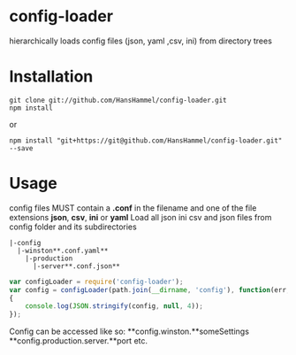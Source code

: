 config-loader
=============

 hierarchically loads config files (json, yaml ,csv, ini) from directory trees

Installation
============

	git clone git://github.com/HansHammel/config-loader.git
	npm install

or

    npm install "git+https://git@github.com/HansHammel/config-loader.git" --save

Usage
=====

config files MUST contain a **.conf** in the filename and one of the file extensions **json**, **csv**, **ini** or **yaml**
Load all json ini csv and json files from config folder and its subdirectories

    |-config
      |-winston**.conf.yaml**
        |-production
          |-server**.conf.json**

```javascript
var configLoader = require('config-loader');
var config = configLoader(path.join(__dirname, 'config'), function(err, config)
{
    console.log(JSON.stringify(config, null, 4));
});
```

Config can be accessed like so:
**config.winston.**someSettings
**config.production.server.**port
etc.